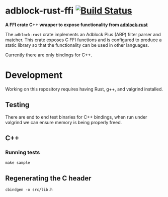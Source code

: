 # adblock-rust-ffi [![Build Status](https://travis-ci.org/presearch/adblock-rust-ffi.svg?branch=master)](https://travis-ci.org/presearch/adblock-rust-ffi)

**A FFI crate C++ wrapper to expose functionality from [adblock-rust](https://github.com/brave/adblock-rust)**

The `adblock-rust` crate implements an Adblock Plus (ABP) filter parser and matcher. This
crate exposes C FFI functions and is configured to produce a static library so that the functionality
can be used in other languages.

Currently there are only bindings for C++.

# Development

Working on this repository requires having Rust, g++, and valgrind installed.

## Testing

There are end to end test binaries for C++ bindings, when run under
valgrind we can ensure memory is being properly freed.

## C++

### Running tests

```
make sample
```

## Regenerating the C header

```
cbindgen -o src/lib.h
```

